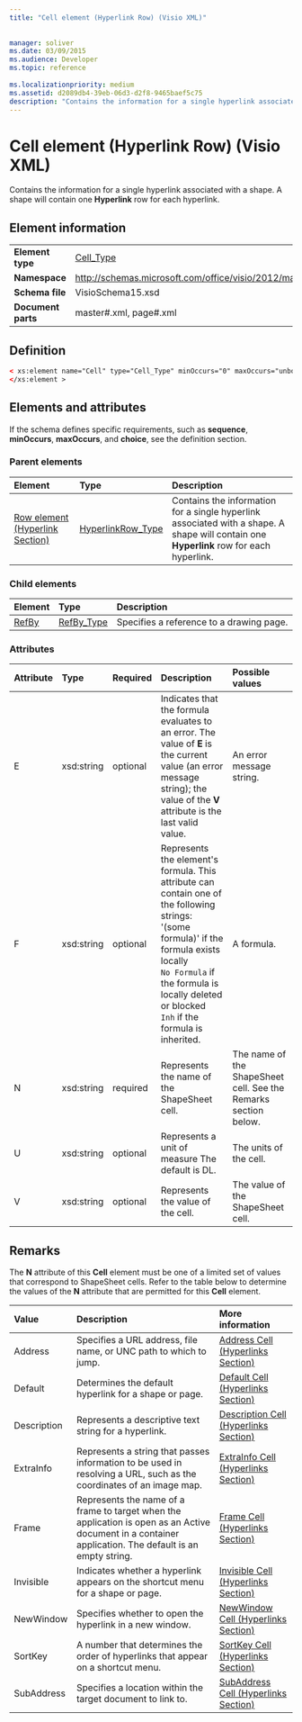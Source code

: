 ```yaml
---
title: "Cell element (Hyperlink Row) (Visio XML)"
 
 
manager: soliver
ms.date: 03/09/2015
ms.audience: Developer
ms.topic: reference
 
ms.localizationpriority: medium
ms.assetid: d2089db4-39eb-06d3-d2f8-9465baef5c75
description: "Contains the information for a single hyperlink associated with a shape. A shape will contain one Hyperlink row for each hyperlink."
---
```


# Cell element (Hyperlink Row) (Visio XML)

Contains the information for a single hyperlink associated with a shape. A shape will contain one **Hyperlink** row for each hyperlink. 
  
## Element information

|||
|:-----|:-----|
|**Element type** <br/> |[Cell_Type](cell_type-complextypevisio-xml.md) <br/> |
|**Namespace** <br/> |http://schemas.microsoft.com/office/visio/2012/main  <br/> |
|**Schema file** <br/> |VisioSchema15.xsd  <br/> |
|**Document parts** <br/> |master#.xml, page#.xml  <br/> |
   
## Definition

```XML
< xs:element name="Cell" type="Cell_Type" minOccurs="0" maxOccurs="unbounded" >
</xs:element >
```

## Elements and attributes

If the schema defines specific requirements, such as **sequence**, **minOccurs**, **maxOccurs**, and **choice**, see the definition section. 
  
### Parent elements

|**Element**|**Type**|**Description**|
|:-----|:-----|:-----|
|[Row element (Hyperlink Section)](row-element-hyperlink-sectionvisio-xml.md) <br/> |[HyperlinkRow_Type](hyperlinkrow_type-complextypevisio-xml.md) <br/> |Contains the information for a single hyperlink associated with a shape. A shape will contain one **Hyperlink** row for each hyperlink. |
   
### Child elements

|**Element**|**Type**|**Description**|
|:-----|:-----|:-----|
|[RefBy](refby-element-cell_type-complextypevisio-xml.md) <br/> |[RefBy_Type](refby_type-complextypevisio-xml.md) <br/> |Specifies a reference to a drawing page. |
   
### Attributes

|**Attribute**|**Type**|**Required**|**Description**|**Possible values**|
|:-----|:-----|:-----|:-----|:-----|
|E  <br/> |xsd:string  <br/> |optional  <br/> |Indicates that the formula evaluates to an error. The value of **E** is the current value (an error message string); the value of the **V** attribute is the last valid value. |An error message string. |
|F  <br/> |xsd:string  <br/> |optional  <br/> | Represents the element's formula. This attribute can contain one of the following strings:  <br/>  '(some formula)' if the formula exists locally  <br/>  `No Formula` if the formula is locally deleted or blocked  <br/>  `Inh` if the formula is inherited. |A formula. |
|N  <br/> |xsd:string  <br/> |required  <br/> |Represents the name of the ShapeSheet cell. |The name of the ShapeSheet cell. See the Remarks section below. |
|U  <br/> |xsd:string  <br/> |optional  <br/> |Represents a unit of measure The default is DL. |The units of the cell. |
|V  <br/> |xsd:string  <br/> |optional  <br/> |Represents the value of the cell. |The value of the ShapeSheet cell. |
   
## Remarks

The **N** attribute of this **Cell** element must be one of a limited set of values that correspond to ShapeSheet cells. Refer to the table below to determine the values of the **N** attribute that are permitted for this **Cell** element. 
  
|**Value**|**Description**|**More information**|
|:-----|:-----|:-----|
|Address  <br/> |Specifies a URL address, file name, or UNC path to which to jump. |[Address Cell (Hyperlinks Section)](address-cell-hyperlinks-section.md) <br/> |
|Default  <br/> |Determines the default hyperlink for a shape or page. |[Default Cell (Hyperlinks Section)](default-cell-hyperlinks-section.md) <br/> |
|Description  <br/> |Represents a descriptive text string for a hyperlink. |[Description Cell (Hyperlinks Section)](description-cell-hyperlinks-section.md) <br/> |
|ExtraInfo  <br/> |Represents a string that passes information to be used in resolving a URL, such as the coordinates of an image map. |[ExtraInfo Cell (Hyperlinks Section)](extrainfo-cell-hyperlinks-section.md) <br/> |
|Frame  <br/> |Represents the name of a frame to target when the application is open as an Active document in a container application. The default is an empty string. |[Frame Cell (Hyperlinks Section)](frame-cell-hyperlinks-section.md) <br/> |
|Invisible  <br/> |Indicates whether a hyperlink appears on the shortcut menu for a shape or page. |[Invisible Cell (Hyperlinks Section)](invisible-cell-hyperlinks-section.md) <br/> |
|NewWindow  <br/> |Specifies whether to open the hyperlink in a new window. |[NewWindow Cell (Hyperlinks Section)](newwindow-cell-hyperlinks-section.md) <br/> |
|SortKey  <br/> |A number that determines the order of hyperlinks that appear on a shortcut menu. |[SortKey Cell (Hyperlinks Section)](sortkey-cell-hyperlinks-section.md) <br/> |
|SubAddress  <br/> |Specifies a location within the target document to link to. |[SubAddress Cell (Hyperlinks Section)](subaddress-cell-hyperlinks-section.md) <br/> |
   


